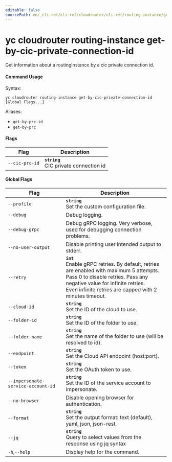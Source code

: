 ```yaml
---
editable: false
sourcePath: en/_cli-ref/cli-ref/cloudrouter/cli-ref/routing-instance/get-by-cic-private-connection-id.md
---
```


# yc cloudrouter routing-instance get-by-cic-private-connection-id

Get information about a routingInstance by a cic private connection id.

#### Command Usage

Syntax: 

`yc cloudrouter routing-instance get-by-cic-private-connection-id [Global Flags...]`

Aliases: 

- `get-by-prc-id`
- `get-by-prc`

#### Flags

| Flag | Description |
|----|----|
|`--cic-prc-id`|<b>`string`</b><br/>CIC private connection id|

#### Global Flags

| Flag | Description |
|----|----|
|`--profile`|<b>`string`</b><br/>Set the custom configuration file.|
|`--debug`|Debug logging.|
|`--debug-grpc`|Debug gRPC logging. Very verbose, used for debugging connection problems.|
|`--no-user-output`|Disable printing user intended output to stderr.|
|`--retry`|<b>`int`</b><br/>Enable gRPC retries. By default, retries are enabled with maximum 5 attempts.<br/>Pass 0 to disable retries. Pass any negative value for infinite retries.<br/>Even infinite retries are capped with 2 minutes timeout.|
|`--cloud-id`|<b>`string`</b><br/>Set the ID of the cloud to use.|
|`--folder-id`|<b>`string`</b><br/>Set the ID of the folder to use.|
|`--folder-name`|<b>`string`</b><br/>Set the name of the folder to use (will be resolved to id).|
|`--endpoint`|<b>`string`</b><br/>Set the Cloud API endpoint (host:port).|
|`--token`|<b>`string`</b><br/>Set the OAuth token to use.|
|`--impersonate-service-account-id`|<b>`string`</b><br/>Set the ID of the service account to impersonate.|
|`--no-browser`|Disable opening browser for authentication.|
|`--format`|<b>`string`</b><br/>Set the output format: text (default), yaml, json, json-rest.|
|`--jq`|<b>`string`</b><br/>Query to select values from the response using jq syntax|
|`-h`,`--help`|Display help for the command.|
